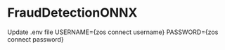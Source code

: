 # FraudDetectionONNX
Update .env file
USERNAME={zos connect username}
PASSWORD={zos connect password}